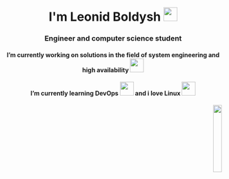 <h1 align="center">I'm Leonid Boldysh</a> 
<img src="https://github.com/blackcater/blackcater/raw/main/images/Hi.gif" height="32"/></h1>
<h3 align="center">Engineer and computer science student</h3>
<h4 align="center">I’m currently working on solutions in the field of system engineering and high availability</a>
<img src="https://media.giphy.com/media/v1.Y2lkPTc5MGI3NjExMjFlZDQwYjI5YTczOTJkOWZmM2M4YWJiNjY1NDA1Y2YxZTBmM2UzZiZjdD1z/6DMQZJN1cdvOltZPch/giphy.gif" height="32"/></h4>
<h4 align="center">I’m currently learning DevOps <img src="https://media.giphy.com/media/v1.Y2lkPTc5MGI3NjExMjFlZDQwYjI5YTczOTJkOWZmM2M4YWJiNjY1NDA1Y2YxZTBmM2UzZiZjdD1z/6DMQZJN1cdvOltZPch/giphy.gif" height="32"/> and i love Linux</a>
<img src="https://media.giphy.com/media/3Ii2SW00oLZ8k/giphy.gif" height="32"/></h3>
<p align="right" width="100%">
    <img width="20%" src="https://media.giphy.com/media/lRLzrbhmh5pFf4jOga/giphy.gif"> 
</p>

